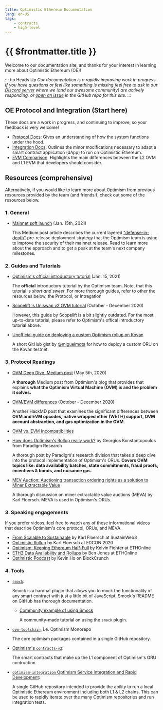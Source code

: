 ```yaml
---
title: Optimistic Ethereum Documentation
lang: en-US
tags:
    - contracts
    - high-level
---
```


# {{ $frontmatter.title }}

Welcome to our documentation site, and thanks for your interest in learning more about Optimistic Ethereum (OE)!

::: tip Heads Up
_Our documentation is a rapidly improving work in progress. If you have questions or feel like something is missing feel free to ask in our [Discord server](https://discord.gg/5TaAXGn2D8) where we (and our awesome community) are actively responding, or [open an issue](https://github.com/ethereum-optimism/community-hub/issues) in the GitHub repo for this site._
:::

## OE Protocol and Integration (Start here)

These docs are a work in progress, and continuing to improve, so your feedback is very welcome!

- [Protocol Docs](./protocol.md): Gives an understanding of how the system functions under the hood.
- [Integration Docs](./integration.md): Outlines the minor modifications necessary to adapt a smart contract application (dApp) to run on Optimistic Ethereum.
- [EVM Comparison](./evm-comparison.md): Highlights the main differences between the L2 OVM and L1 EVM that developers should consider.


## Resources (comprehensive)

Alternatively, if you would like to learn more about Optimism from previous resources provided by the team (and friends!), check out some of the resources below.

### 1. General

- [Mainnet soft launch](https://medium.com/ethereum-optimism/mainnet-soft-launch-7cacc0143cd5) (Jan. 15th, 2021)

    This Medium post article describes the current layered ["defense-in-depth"](https://en.wikipedia.org/wiki/Defense_in_depth_(computing)) pre-release deployment strategy that the Optimism team is using to improve the security of their mainnet release. Read to learn more about the approach and to get a peak at the team's next company milestones.

### 2. Guides and Tutorials

- [Optimism's official introductory tutorial](../tutorial/) (Jan. 15, 2021)

    The **official** introductory tutorial by the Optimism team. Note, that this tutorial is _short and sweet_. For more thorough guides, refer to other the resources below, the Protocol, or Intregation

- [Scopelift 's Uniswap v2 OVM tutorial](https://hackmd.io/@scopelift/Hy853dTsP)  (October - December 2020)

    However, this guide by Scopelift is a bit slightly outdated. For the most up-to-date tutorial, please refer to Optimism's offical introductory tutorial above.

- [Unofficial guide on deploying a custom Optimism rollup on Kovan](https://gist.github.com/miguelmota/973e62c8f3da0571fc2c469b65c54d71)

    A short GitHub gist by [@miguelmota](https://twitter.com/miguelmotah) for how to deploy a custom ORU on the Kovan testnet.

### 3. Protocol Readings

- [OVM Deep Dive, Medium post](https://medium.com/ethereum-optimism/ovm-deep-dive-a300d1085f52) (May 5th, 2020)

    A **thorough** Medium post from Optimism's blog that provides that explains **what the Optimism Virtual Machine (OVM) is and the problem it solves.**

- [OVM/EVM differences](https://hackmd.io/Inuu-T_UTsSXnzGtrLR8gA) (October - December 2020)

    Another HackMD post that examines the significant differences between **OVM and EVM opcodes, native wrapped ether (WETH) support, OVM account abstraction, and gas optimization in the OVM**.

- [OVM vs. EVM Incompatibilities](https://hackmd.io/elr0znYORiOMSTtfPJVAaA?view#OVM-vs-EVM-Incompatibilities)

- [How does Optimism's Rollup really work?](https://research.paradigm.xyz/optimism) by Georgios Konstantopoulos from Paradigm Research

    A thorough post by Paradigm's research division that takes a deep dive into the protocol implementation of Optimism's ORUs. **Covers OVM topics like: data availability batches, state commitments, fraud proofs, incentives & bonds, and nuisance gas.**

- [MEV Auction: Auctioning transaction ordering rights as a solution to Miner Extractable Value](https://ethresear.ch/t/mev-auction-auctioning-transaction-ordering-rights-as-a-solution-to-miner-extractable-value/6788)

    A thorough discussion on miner extractable value auctions (MEVA) by Karl Floersch. MEVA is used in Optimism's ORUs.

### 3. Speaking engagements

If you prefer videos, feel free to watch any of these informational videos that describe Optimism's core protocol, ORUs, and MEVA.

- [From Scalable to Sustainable](https://www.youtube.com/watch?v=0hppV1IfILw&feature=youtu.be) by Karl Floersch at SustainWeb3
- [Optimistic Rollup](https://www.youtube.com/watch?v=97DU_YgNPgE&feature=youtu.be) by Karl Floersch at EDCON 2020
- [Optimism: Keeping Ethereum Half-Full](https://www.youtube.com/watch?v=eYeOW4ePgZE) by Kelvin Fichter at ETHOnline
- [ETH2 Data Availability and Rollups](https://www.youtube.com/watch?v=q42NZw6Gle0&feature=youtu.be) by Ben Jones at ETHOnline
- [Optimistic Podcast](https://blockcrunch.libsyn.com/is-plasma-dead-the-rise-of-optimistic-rollups-on-ethereum-kevin-ho-optimism-ep-97) by Kevin Ho on BlockCrunch

### 4. Tools
- [`smock`](https://github.com/ethereum-optimism/smock):  
  
  Smock is a hardhat plugin that allows you to mock the functionality of any smart contract with just a little bit of JavaScript. Smock's README on GitHub has thorough documentation.
  
   - [Community example of using Smock](https://soliditydeveloper.com/smock)
   
        A community-made tutorial on using the `smock` plugin.

- [`ovm-toolchain`](https://github.com/ethereum-optimism/optimism-monorepo), i.e. Optimism Monorepo

    The core optimism packages contained in a single GitHub repository.

- [Optimism's `contracts-v2`](https://github.com/ethereum-optimism/contracts-v2):
  
  The smart contracts that make up the L1 component of Optimism's ORU contruction.

- [`optimism-integration` Optimism Service Integration and Rapid Development](https://github.com/ethereum-optimism/optimism-integration):
  
  A single GitHub repository intended to provide the ability to run a local Optimistic Ethereum environment including both L1 & L2 chains. This can be used to rapidly iterate over the many Optimism repositories and run integration tests.